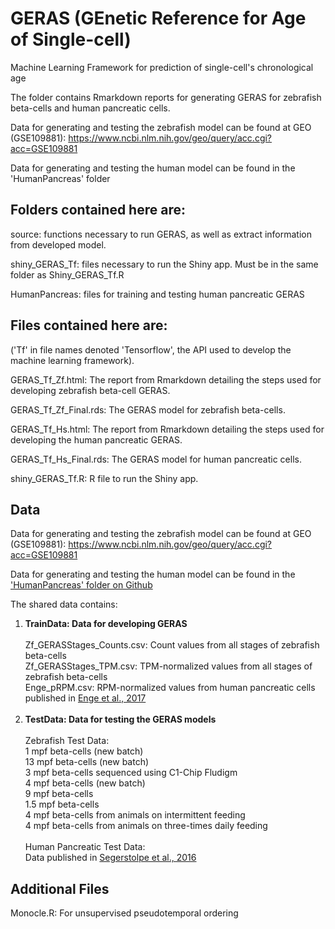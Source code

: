 # GERAS (GEnetic Reference for Age of Single-cell)
Machine Learning Framework for prediction of single-cell's chronological age

The folder contains Rmarkdown reports for generating GERAS for zebrafish beta-cells and human pancreatic cells. 

Data for generating and testing the zebrafish model can be found at GEO (GSE109881): 
https://www.ncbi.nlm.nih.gov/geo/query/acc.cgi?acc=GSE109881

Data for generating and testing the human model can be found in the 'HumanPancreas' folder

## Folders contained here are:
source: functions necessary to run GERAS, as well as extract information from developed model.

shiny_GERAS_Tf: files necessary to run the Shiny app. Must be in the same folder as Shiny_GERAS_Tf.R

HumanPancreas: files for training and testing human pancreatic GERAS

## Files contained here are:
('Tf' in file names denoted 'Tensorflow', the API used to develop the machine learning framework).

GERAS_Tf_Zf.html: The report from Rmarkdown detailing the steps used for developing zebrafish beta-cell GERAS.

GERAS_Tf_Zf_Final.rds: The GERAS model for zebrafish beta-cells.

GERAS_Tf_Hs.html: The report from Rmarkdown detailing the steps used for developing the human pancreatic GERAS.

GERAS_Tf_Hs_Final.rds: The GERAS model for human pancreatic cells.

shiny_GERAS_Tf.R: R file to run the Shiny app.

## Data
Data for generating and testing the zebrafish model can be found at GEO (GSE109881): 
https://www.ncbi.nlm.nih.gov/geo/query/acc.cgi?acc=GSE109881

Data for generating and testing the human model can be found in the <a href = "https://github.com/sumeetpalsingh/GERAS2017/tree/master/HumanPancreas" target="_blank">'HumanPancreas' folder on Github </a>

The shared data contains:
<ol type="1">
<li><strong>TrainData: Data for developing GERAS</strong></li>
<br>Zf_GERASStages_Counts.csv: Count values from all stages of zebrafish beta-cells
<br>Zf_GERASStages_TPM.csv: TPM-normalized values from all stages of zebrafish beta-cells
<br>Enge_pRPM.csv: RPM-normalized values from human pancreatic cells published in <a href="https://www.biorxiv.org/content/early/2017/02/13/108043" target="_blank"> Enge et al., 2017 </a>
<br>
<br><li><strong> TestData: Data for testing the GERAS models</strong></li>
<br>Zebrafish Test Data:
<br>1 mpf beta-cells (new batch)
<br>13 mpf beta-cells (new batch)
<br>3 mpf beta-cells sequenced using C1-Chip Fludigm
<br>4 mpf beta-cells (new batch)
<br>9 mpf beta-cells
<br>1.5 mpf beta-cells
<br>4 mpf beta-cells from animals on intermittent feeding
<br>4 mpf beta-cells from animals on three-times daily feeding
<br>
<br>Human Pancreatic Test Data:
<br>Data published in <a href="https://www.ncbi.nlm.nih.gov/pmc/articles/pmid/27667667/" target="_blank"> Segerstolpe et al., 2016 </a>  
</ol>

## Additional Files
Monocle.R: For unsupervised pseudotemporal ordering
